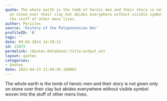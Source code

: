 ```yaml
---
quote: The whole earth is the tomb of heroic men and their story is not given only
  on stone over their clay but abides everywhere without visible symbol woven into
  the stuff of other mens lives.
author: Pericles
source: 'History of the Peloponnesian War'
profileID: '0'
tags: ''
date: 09-03-2014 14:19:11
id: 21073
permalink: /Quotes-Database/:title:output_ext
layout: quotes
categories:
- Quotes
date: 2023-04-23 11:44:45.180083
---
```

The whole earth is the tomb of heroic men and their story is not given only on stone over their clay but abides everywhere without visible symbol woven into the stuff of other mens lives.